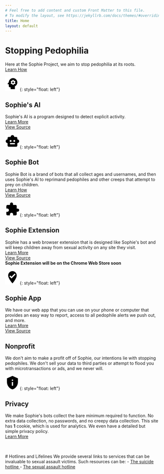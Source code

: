 ```yaml
---
# Feel free to add content and custom Front Matter to this file.
# To modify the layout, see https://jekyllrb.com/docs/themes/#overriding-theme-defaults
title: Home
layout: default
---
```

# Stopping Pedophilia
Here at the Sophie Project, we aim to stop pedophilia at its roots. <br/>
[Learn How](/about)

![AI](assets/ai.svg){: style="float: left"}
##  Sophie's AI
Sophie's AI is a program designed to detect explicit activity. <br/>
[Learn More](/ai) <br/>
[View Source](https://github.com/sophieproject/sophie-ai-model)

![Bot](assets/bot.svg){: style="float: left"}
##  Sophie Bot
Sophie Bot is a brand of bots that all collect ages and usernames, and then uses Sophie's AI to reprimand pedophiles and other creeps that attempt to prey on children. <br/>
[Learn How](/bot) <br/>
[View Source](https://github.com/sophieproject/sophiebot)


![Extension](assets/extension.svg){: style="float: left"}
##  Sophie Extension
Sophie has a web browser extension that is designed like Sophie's bot and will keep children away from sexual activity on any site they visit. <br/>
[Learn More](/extension) <br/>
[View Source](https://github.com/sophieproject/sophieextension) <br/>
**Sophie Extension will be on the Chrome Web Store soon**


![App](assets/app.svg){: style="float: left"}
##  Sophie App
We have our web app that you can use on your phone or computer that provides an easy way to report, access to all pedophile alerts we push out, and more. <br/>
[Learn More](/app) <br/>
[View Source](https://github.com/sophieproject/sophieapp)

##  Nonprofit
We don't aim to make a profit off of Sophie, our intentions lie with stopping pedophiles. We don't sell your data to third parties or attempt to flood you with microtransactions or ads, and we never will.


![Privacy](assets/privacy.svg){: style="float: left"}
##  Privacy
We make Sophie's bots collect the bare minimum required to function. No extra data collection, no passwords, and no creepy data collection. This site has **1** cookie, which is used for analytics. We even have a detailed but simple privacy policy. <br/>
[Learn More](/privacy)

<br/>
<br/>
# Hotlines and Lifelines
We provide several links to services that can be invaluable to sexual assault victims. Such resources can be:
- <a href="tel:1-800-273-8255"> The suicide hotline </a>
- <a href="https://rainn.org/about-national-sexual-assault-telephone-hotline"> The sexual assault hotline </a>
